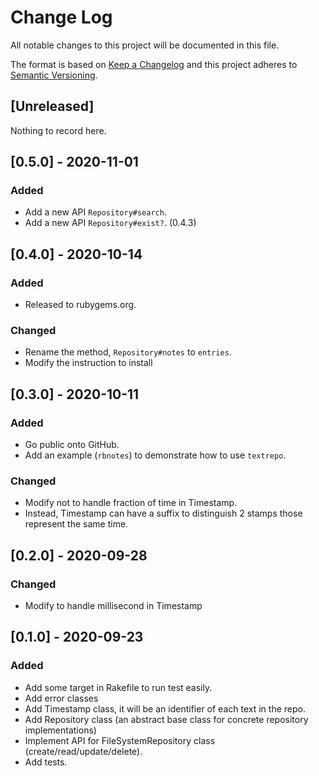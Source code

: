 # Change Log
All notable changes to this project will be documented in this file.

The format is based on [Keep a Changelog](https://keepachangelog.com/)
and this project adheres to [Semantic Versioning](https://semver.org/).

## [Unreleased]
Nothing to record here.

## [0.5.0] - 2020-11-01
### Added
- Add a new API `Repository#search`.
- Add a new API `Repository#exist?`. (0.4.3)

## [0.4.0] - 2020-10-14
### Added
- Released to rubygems.org.

### Changed
- Rename the method, `Repository#notes` to `entries`.
- Modify the instruction to install

## [0.3.0] - 2020-10-11
### Added
- Go public onto GitHub.
- Add an example (`rbnotes`) to demonstrate how to use `textrepo`.

### Changed
- Modify not to handle fraction of time in Timestamp.
- Instead, Timestamp can have a suffix to distinguish 2 stamps those
  represent the same time.

## [0.2.0] - 2020-09-28
### Changed
- Modify to handle millisecond in Timestamp

## [0.1.0] - 2020-09-23
### Added
- Add some target in Rakefile to run test easily.
- Add error classes
- Add Timestamp class, it will be an identifier of each text in the repo.
- Add Repository class (an abstract base class for concrete repository
  implementations)
- Implement API for FileSystemRepository class (create/read/update/delete).
- Add tests.
